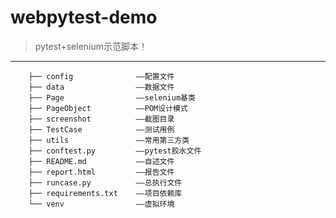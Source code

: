 # webpytest-demo


>pytest+selenium示范脚本！ 
---
        ├── config              ——配置文件
        ├── data                ——数据文件
        ├── Page                ——selenium基类
        ├── PageObject          ——POM设计模式
        ├── screenshot          ——截图目录
        ├── TestCase            ——测试用例
        ├── utils               ——常用第三方类
        ├── conftest.py         ——pytest胶水文件
        ├── README.md           ——自述文件
        ├── report.html         ——报告文件
        ├── runcase.py          ——总执行文件
        ├── requirements.txt    ——项目依赖库
        └── venv                ——虚拟环境
        
      